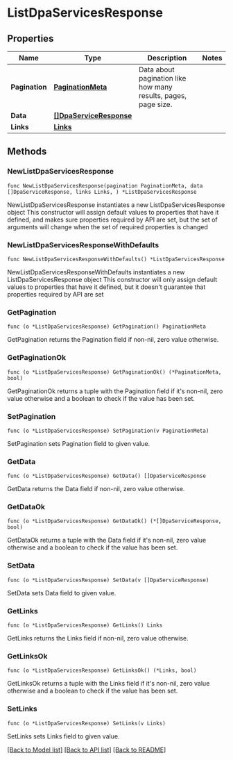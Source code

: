 # ListDpaServicesResponse

## Properties

Name | Type | Description | Notes
------------ | ------------- | ------------- | -------------
**Pagination** | [**PaginationMeta**](PaginationMeta.md) | Data about pagination like how many results, pages, page size. | 
**Data** | [**[]DpaServiceResponse**](DpaServiceResponse.md) |  | 
**Links** | [**Links**](Links.md) |  | 

## Methods

### NewListDpaServicesResponse

`func NewListDpaServicesResponse(pagination PaginationMeta, data []DpaServiceResponse, links Links, ) *ListDpaServicesResponse`

NewListDpaServicesResponse instantiates a new ListDpaServicesResponse object
This constructor will assign default values to properties that have it defined,
and makes sure properties required by API are set, but the set of arguments
will change when the set of required properties is changed

### NewListDpaServicesResponseWithDefaults

`func NewListDpaServicesResponseWithDefaults() *ListDpaServicesResponse`

NewListDpaServicesResponseWithDefaults instantiates a new ListDpaServicesResponse object
This constructor will only assign default values to properties that have it defined,
but it doesn't guarantee that properties required by API are set

### GetPagination

`func (o *ListDpaServicesResponse) GetPagination() PaginationMeta`

GetPagination returns the Pagination field if non-nil, zero value otherwise.

### GetPaginationOk

`func (o *ListDpaServicesResponse) GetPaginationOk() (*PaginationMeta, bool)`

GetPaginationOk returns a tuple with the Pagination field if it's non-nil, zero value otherwise
and a boolean to check if the value has been set.

### SetPagination

`func (o *ListDpaServicesResponse) SetPagination(v PaginationMeta)`

SetPagination sets Pagination field to given value.


### GetData

`func (o *ListDpaServicesResponse) GetData() []DpaServiceResponse`

GetData returns the Data field if non-nil, zero value otherwise.

### GetDataOk

`func (o *ListDpaServicesResponse) GetDataOk() (*[]DpaServiceResponse, bool)`

GetDataOk returns a tuple with the Data field if it's non-nil, zero value otherwise
and a boolean to check if the value has been set.

### SetData

`func (o *ListDpaServicesResponse) SetData(v []DpaServiceResponse)`

SetData sets Data field to given value.


### GetLinks

`func (o *ListDpaServicesResponse) GetLinks() Links`

GetLinks returns the Links field if non-nil, zero value otherwise.

### GetLinksOk

`func (o *ListDpaServicesResponse) GetLinksOk() (*Links, bool)`

GetLinksOk returns a tuple with the Links field if it's non-nil, zero value otherwise
and a boolean to check if the value has been set.

### SetLinks

`func (o *ListDpaServicesResponse) SetLinks(v Links)`

SetLinks sets Links field to given value.



[[Back to Model list]](../README.md#documentation-for-models) [[Back to API list]](../README.md#documentation-for-api-endpoints) [[Back to README]](../README.md)


